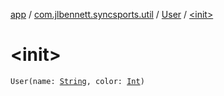 [app](../../index.md) / [com.jlbennett.syncsports.util](../index.md) / [User](index.md) / [&lt;init&gt;](./-init-.md)

# &lt;init&gt;

`User(name: `[`String`](https://kotlinlang.org/api/latest/jvm/stdlib/kotlin/-string/index.html)`, color: `[`Int`](https://kotlinlang.org/api/latest/jvm/stdlib/kotlin/-int/index.html)`)`